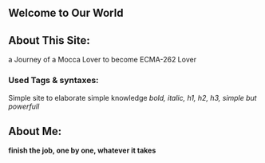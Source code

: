 

## Welcome to Our World

## About This Site:
a Journey of a Mocca Lover to become ECMA-262 Lover

### Used Tags & syntaxes:
Simple site to elaborate simple knowledge
_bold, italic, h1, h2, h3, simple but powerfull_


## About Me:

**finish the job, one by one, whatever it takes**

